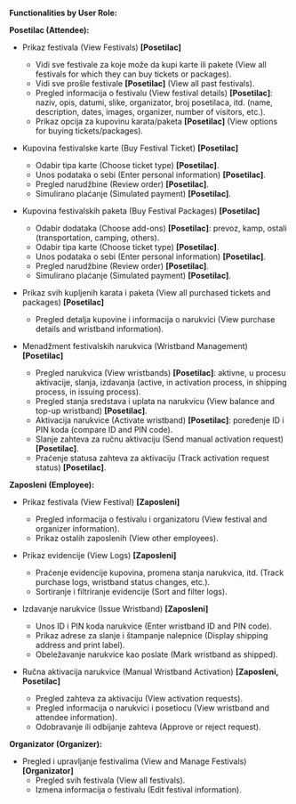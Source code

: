 **Functionalities by User Role:**

**Posetilac (Attendee):**


- Prikaz festivala (View Festivals) **[Posetilac]**
  - Vidi sve festivale za koje može da kupi karte ili pakete (View all festivals for which they can buy tickets or packages).
  - Vidi sve prošle festivale **[Posetilac]** (View all past festivals).
  - Pregled informacija o festivalu (View festival details) **[Posetilac]**: naziv, opis, datumi, slike, organizator, broj posetilaca, itd. (name, description, dates, images, organizer, number of visitors, etc.).
  - Prikaz opcija za kupovinu karata/paketa **[Posetilac]** (View options for buying tickets/packages).

- Kupovina festivalske karte (Buy Festival Ticket) **[Posetilac]**
  - Odabir tipa karte (Choose ticket type) **[Posetilac]**.
  - Unos podataka o sebi (Enter personal information) **[Posetilac]**.
  - Pregled narudžbine (Review order) **[Posetilac]**.
  - Simulirano plaćanje (Simulated payment) **[Posetilac]**.

- Kupovina festivalskih paketa (Buy Festival Packages) **[Posetilac]**
  - Odabir dodataka (Choose add-ons) **[Posetilac]**: prevoz, kamp, ostali (transportation, camping, others).
  - Odabir tipa karte (Choose ticket type) **[Posetilac]**.
  - Unos podataka o sebi (Enter personal information) **[Posetilac]**.
  - Pregled narudžbine (Review order) **[Posetilac]**.
  - Simulirano plaćanje (Simulated payment) **[Posetilac]**.

- Prikaz svih kupljenih karata i paketa (View all purchased tickets and packages) **[Posetilac]**
  - Pregled detalja kupovine i informacija o narukvici (View purchase details and wristband information).

- Menadžment festivalskih narukvica (Wristband Management) **[Posetilac]**
  - Pregled narukvica (View wristbands) **[Posetilac]**: aktivne, u procesu aktivacije, slanja, izdavanja (active, in activation process, in shipping process, in issuing process).
  - Pregled stanja sredstava i uplata na narukvicu (View balance and top-up wristband) **[Posetilac]**.
  - Aktivacija narukvice (Activate wristband) **[Posetilac]**: poređenje ID i PIN koda (compare ID and PIN code).
  - Slanje zahteva za ručnu aktivaciju (Send manual activation request) **[Posetilac]**.
  - Praćenje statusa zahteva za aktivaciju (Track activation request status) **[Posetilac]**.

**Zaposleni (Employee):**


- Prikaz festivala (View Festival) **[Zaposleni]**
  - Pregled informacija o festivalu i organizatoru (View festival and organizer information).
  - Prikaz ostalih zaposlenih (View other employees).

- Prikaz evidencije (View Logs) **[Zaposleni]**
  - Praćenje evidencije kupovina, promena stanja narukvica, itd. (Track purchase logs, wristband status changes, etc.).
  - Sortiranje i filtriranje evidencije (Sort and filter logs).

- Izdavanje narukvice (Issue Wristband) **[Zaposleni]**
  - Unos ID i PIN koda narukvice (Enter wristband ID and PIN code).
  - Prikaz adrese za slanje i štampanje nalepnice (Display shipping address and print label).
  - Obeležavanje narukvice kao poslate (Mark wristband as shipped).

- Ručna aktivacija narukvice (Manual Wristband Activation) **[Zaposleni, Posetilac]**
  - Pregled zahteva za aktivaciju (View activation requests).
  - Pregled informacija o narukvici i posetiocu (View wristband and attendee information).
  - Odobravanje ili odbijanje zahteva (Approve or reject request).

**Organizator (Organizer):**


- Pregled i upravljanje festivalima (View and Manage Festivals) **[Organizator]**
  - Pregled svih festivala (View all festivals).
  - Izmena informacija o festivalu (Edit festival information).
